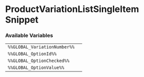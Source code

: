 # ProductVariationListSingleItem Snippet

### Available Variables
|||
|---|---|
| `%%GLOBAL_VariationNumber%%` |
| `%%GLOBAL_OptionId%%` |
| `%%GLOBAL_OptionChecked%%` |
| `%%GLOBAL_OptionValue%%` |

